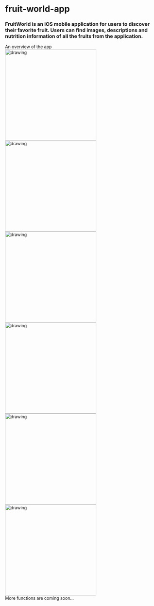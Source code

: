 # fruit-world-app
### FruitWorld is an iOS mobile application for users to discover their favorite fruit. Users can find images, descriptions and nutrition information of all the fruits from the application.

An overview of the app\
<img src="https://user-images.githubusercontent.com/54991825/179423859-298a71aa-4146-45fa-9312-c46fcb1c410a.png" alt="drawing" width="300"/>
<img src="https://user-images.githubusercontent.com/54991825/179423893-dbac1d08-e7f1-454a-82a9-f63de99fb7db.png" alt="drawing" width="300"/>
<img src="https://user-images.githubusercontent.com/54991825/179423917-c2b9cca1-1e67-495c-a721-759f44107c9b.png" alt="drawing" width="300"/>
<img src="https://user-images.githubusercontent.com/54991825/179423926-445fc356-0138-4d36-9210-ea2fe7f08ce6.png" alt="drawing" width="300"/>
<img src="https://user-images.githubusercontent.com/54991825/179423948-85a4a589-70f2-4b69-a914-c3da308b948f.png" alt="drawing" width="300"/>
<img src="https://user-images.githubusercontent.com/54991825/179423970-5925150a-6039-426a-bfea-6e8fec09a3f9.png" alt="drawing" width="300"/>\
More functions are coming soon...






